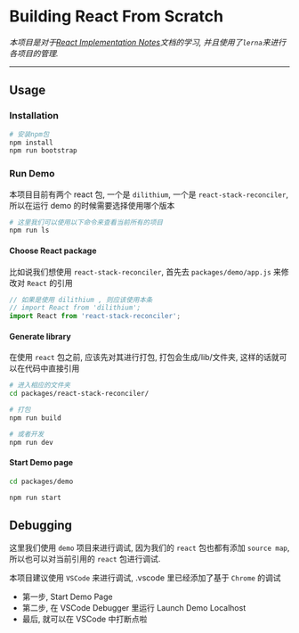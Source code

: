 # Building React From Scratch

_本项目是对于[React Implementation Notes](https://reactjs.org/docs/implementation-notes.html)文档的学习, 并且使用了`lerna`来进行各项目的管理._

---

## Usage

### Installation

```bash
# 安装npm包
npm install
npm run bootstrap
```

### Run Demo

本项目目前有两个 react 包, 一个是 `dilithium`, 一个是 `react-stack-reconciler`, 所以在运行 demo 的时候需要选择使用哪个版本

```bash
# 这里我们可以使用以下命令来查看当前所有的项目
npm run ls
```

#### Choose React package

比如说我们想使用 `react-stack-reconciler`, 首先去 `packages/demo/app.js` 来修改对 `React` 的引用

```jsx
// 如果是使用 dilithium , 则应该使用本条
// import React from 'dilithium';
import React from 'react-stack-reconciler';
```

#### Generate library

在使用 `react` 包之前, 应该先对其进行打包, 打包会生成/lib/文件夹, 这样的话就可以在代码中直接引用

```bash
# 进入相应的文件夹
cd packages/react-stack-reconciler/

# 打包
npm run build

# 或者开发
npm run dev
```

#### Start Demo page

```bash
cd packages/demo

npm run start
```

## Debugging

这里我们使用 `demo` 项目来进行调试, 因为我们的 `react` 包也都有添加 `source map`, 所以也可以对当前引用的 `react` 包进行调试.

本项目建议使用 `VSCode` 来进行调试, .vscode 里已经添加了基于 `Chrome` 的调试

- 第一步, Start Demo Page
- 第二步, 在 VSCode Debugger 里运行 Launch Demo Localhost
- 最后, 就可以在 VSCode 中打断点啦
